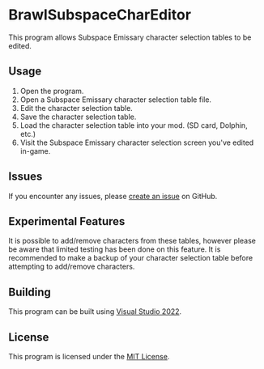# BrawlSubspaceCharEditor
This program allows Subspace Emissary character selection tables to be edited.

## Usage
1. Open the program.
1. Open a Subspace Emissary character selection table file.
1. Edit the character selection table.
1. Save the character selection table.
1. Load the character selection table into your mod. (SD card, Dolphin, etc.)
1. Visit the Subspace Emissary character selection screen you've edited in-game.

## Issues
If you encounter any issues, please [create an issue](https://github.com/KiwifruitDev/BrawlSubspaceCharEditor) on GitHub.

## Experimental Features
It is possible to add/remove characters from these tables, however please be aware that limited testing has been done on this feature. It is recommended to make a backup of your character selection table before attempting to add/remove characters.

## Building
This program can be built using [Visual Studio 2022](https://visualstudio.microsoft.com/vs/preview/vs2022/).

## License
This program is licensed under the [MIT License](LICENSE).
